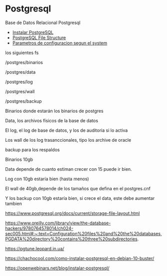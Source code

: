 # Postgresql
Base de Datos Relacional Postgresql

* [Instalar PostgreSQL](guia/installpostgresql.rst)
* [PostgreSQL File Structure](guia/filestructure.rst)
* [Parametros de configuracion segun el system](guia/parametroconf.rst)

los siguientes fs

  /postgres/binarios

  /postgres/data

  /postgres/log

  /postgres/wall

  /postgres/backup

  Binarios donde estarán los binarios de postgres

  Data, los archivos físicos de la base de datos

  El log, el log de base de datos, y los de auditoria si lo activa

  Los wall de los log trasanccionales, tipo los archive de oracle

  backup para los respaldos

  Binarios 10gb

  Data depende de cuanto estiman crecer con 15 puede ir bien.

  Log con 10gb estaría bien (hasta menos)

  El wall de 40gb,depende de los tamaños que defina en el postgres.cnf

  Y los backup con 10gb estaría bien, si crece el data, este debe aumentar tambien



https://www.postgresql.org/docs/current/storage-file-layout.html

https://www.oreilly.com/library/view/the-database-hackers/9780764578014/ch024-sec005.html#:~:text=Configuration%20files%20and%20the%20databases,PGDATA%20directory%20contains%20three%20subdirectories.

https://pgtune.leopard.in.ua/

https://chachocool.com/como-instalar-postgresql-en-debian-10-buster/

https://openwebinars.net/blog/instalar-postgresql/
